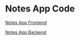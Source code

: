 # Notes App Code

[Notes App Frontend](https://github.com/meganannerussell/notes-app-frontend)

[Notes App Backend](https://github.com/meganannerussell/notes-app-backend)
